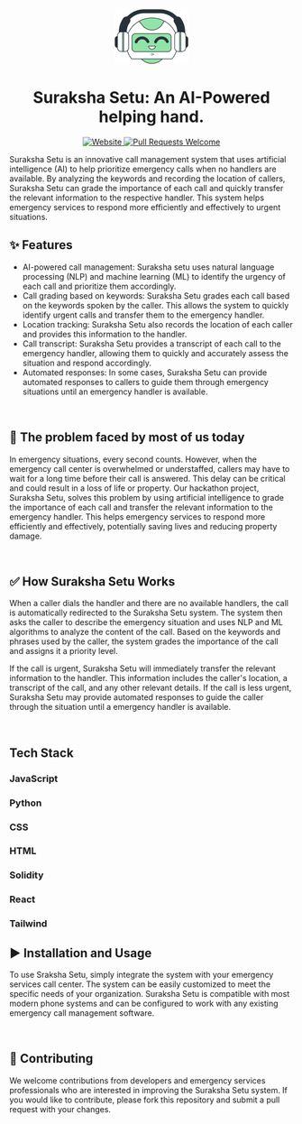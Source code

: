 <p align="center">
  <a href="#">
    <img alt = "Suraksha Setu Logo" src = "./res/favicon-png.png">
  </a>
</p>
<h1 align="center" >Suraksha Setu: An AI-Powered helping hand.</h1>
<p align="center">
  <a href="#">
    <img alt="Website" src="https://img.shields.io/badge/-website-blue">
  </a>
  <a href="http://makeapullrequest.com">
    <img alt="Pull Requests Welcome" src="https://img.shields.io/badge/PRs-welcome-brightgreen.svg?style=flat">
  </a>
  
</p>
Suraksha Setu is an innovative call management system that uses artificial intelligence (AI) to help prioritize emergency calls when no handlers are available. By analyzing the keywords and recording the location of callers, Suraksha Setu can grade the importance of each call and quickly transfer the relevant information to the respective handler. This system helps emergency services to respond more efficiently and effectively to urgent situations.

<br>

## ✨ Features

- AI-powered call management: Suraksha setu uses natural language processing (NLP) and machine learning (ML) to identify the urgency of each call and prioritize them accordingly.
- Call grading based on keywords: Suraksha Setu grades each call based on the keywords spoken by the caller. This allows the system to quickly identify urgent calls and transfer them to the emergency handler.
- Location tracking: Suraksha Setu also records the location of each caller and provides this information to the handler.
- Call transcript: Suraksha Setu provides a transcript of each call to the emergency handler, allowing them to quickly and accurately assess the situation and respond accordingly.
- Automated responses: In some cases, Suraksha Setu can provide automated responses to callers to guide them through emergency situations until an emergency handler is available.

<br>

## 🤔 The problem faced by most of us today

In emergency situations, every second counts. However, when the emergency call center is overwhelmed or understaffed, callers may have to wait for a long time before their call is answered. This delay can be critical and could result in a loss of life or property. Our hackathon project, Suraksha Setu, solves this problem by using artificial intelligence to grade the importance of each call and transfer the relevant information to the emergency handler. This helps emergency services to respond more efficiently and effectively, potentially saving lives and reducing property damage.

<br>

## ✅ How Suraksha Setu Works

When a caller dials the handler and there are no available handlers, the call is automatically redirected to the Suraksha Setu system. The system then asks the caller to describe the emergency situation and uses NLP and ML algorithms to analyze the content of the call. Based on the keywords and phrases used by the caller, the system grades the importance of the call and assigns it a priority level.

If the call is urgent, Suraksha Setu will immediately transfer the relevant information to the handler. This information includes the caller's location, a transcript of the call, and any other relevant details. If the call is less urgent, Suraksha Setu may provide automated responses to guide the caller through the situation until a emergency handler is available.

<br>

## Tech Stack
### JavaScript
### Python 
###  CSS
###  HTML 
### Solidity
### React
### Tailwind

## ▶️ Installation and Usage
To use Sraksha Setu, simply integrate the system with your emergency services call center. The system can be easily customized to meet the specific needs of your organization. Suraksha Setu is compatible with most modern phone systems and can be configured to work with any existing emergency call management software.

<br>

## 🌱 Contributing
We welcome contributions from developers and emergency services professionals who are interested in improving the Suraksha Setu system. If you would like to contribute, please fork this repository and submit a pull request with your changes.





